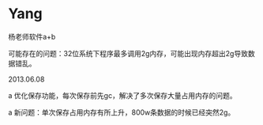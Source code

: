 Yang
====

杨老师软件a+b

可能存在的问题：32位系统下程序最多调用2g内存，可能出现内存超出2g导致数据错乱。

2013.06.08

a 优化保存功能，每次保存前先gc，解决了多次保存大量占用内存的问题。

a 新问题：单次保存占用内存有所上升，800w条数据的时候已经突然2g。
